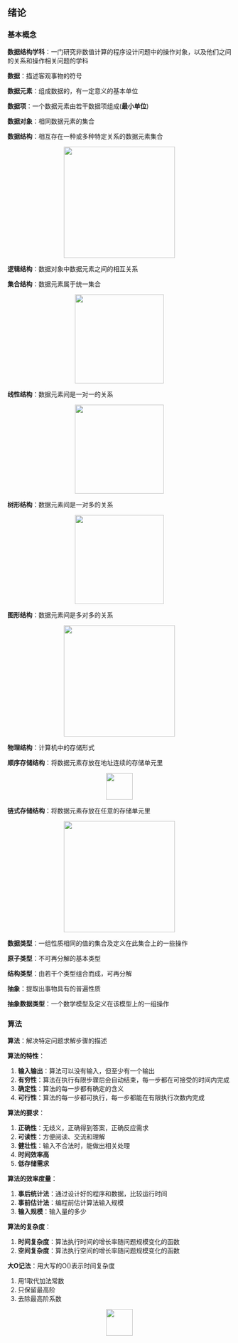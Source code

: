 
## 绪论

### 基本概念

**数据结构学科**：一门研究非数值计算的程序设计问题中的操作对象，以及他们之间的关系和操作相关问题的学科

**数据**：描述客观事物的符号

**数据元素**：组成数据的，有一定意义的基本单位

**数据项**：一个数据元素由若干数据项组成(**最小单位**)

**数据对象**：相同数据元素的集合

**数据结构**：相互存在一种或多种特定关系的数据元素集合

<center><img src="https://djm-1317856319.cos.ap-shanghai.myqcloud.com/djm-1317856319/202307280951600.png" height=250 /></center>

**逻辑结构**：数据对象中数据元素之间的相互关系

**集合结构**：数据元素属于统一集合

<center><img src="https://djm-1317856319.cos.ap-shanghai.myqcloud.com/djm-1317856319/202307280956448.jpg" height=200 /></center>

**线性结构**：数据元素间是一对一的关系

<center><img src="https://djm-1317856319.cos.ap-shanghai.myqcloud.com/djm-1317856319/202307280956966.jpg" height=200 /></center>

**树形结构**：数据元素间是一对多的关系

<center><img src="https://djm-1317856319.cos.ap-shanghai.myqcloud.com/djm-1317856319/202307281008188.png" height=200 /></center>

**图形结构**：数据元素间是多对多的关系

<center><img src="https://djm-1317856319.cos.ap-shanghai.myqcloud.com/djm-1317856319/202307281009776.png" height=250 /></center>

**物理结构**：计算机中的存储形式

**顺序存储结构**：将数据元素存放在地址连续的存储单元里

<center><img src="https://djm-1317856319.cos.ap-shanghai.myqcloud.com/djm-1317856319/202307281016277.png" height=60 /></center>

**链式存储结构**：将数据元素存放在任意的存储单元里

<center><img src="https://djm-1317856319.cos.ap-shanghai.myqcloud.com/djm-1317856319/202307281016084.png" height=250 /></center>

**数据类型**：一组性质相同的值的集合及定义在此集合上的一些操作

**原子类型**：不可再分解的基本类型

**结构类型**：由若干个类型组合而成，可再分解

**抽象**：提取出事物具有的普遍性质

**抽象数据类型**：一个数学模型及定义在该模型上的一组操作

### 算法

**算法**：解决特定问题求解步骤的描述

**算法的特性**：

1. **输入输出**：算法可以没有输入，但至少有一个输出
2. **有穷性**：算法在执行有限步骤后会自动结束，每一步都在可接受的时间内完成
3. **确定性**：算法的每一步都有确定的含义
4. **可行性**：算法的每一步都可执行，每一步都能在有限执行次数内完成

**算法的要求**：

1. **正确性**：无歧义，正确得到答案，正确反应需求
2. **可读性**：方便阅读、交流和理解
3. **健壮性**：输入不合法时，能做出相关处理
4. **时间效率高**
5. **低存储需求**

**算法的效率度量**：

1. **事后统计法**：通过设计好的程序和数据，比较运行时间
2. **事前估计法**：编程前估计算法输入规模
3. **输入规模**：输入量的多少

**算法的复杂度**：

1. **时间复杂度**：算法执行时间的增长率随问题规模变化的函数
2. **空间复杂度**：算法执行空间的增长率随问题规模变化的函数

**大O记法**：用大写的O()表示时间复杂度
1. 用1取代加法常数
2. 只保留最高阶
3. 去除最高阶系数

<center><img src="https://djm-1317856319.cos.ap-shanghai.myqcloud.com/djm-1317856319/202307281048338.png" height=60 /></center>





